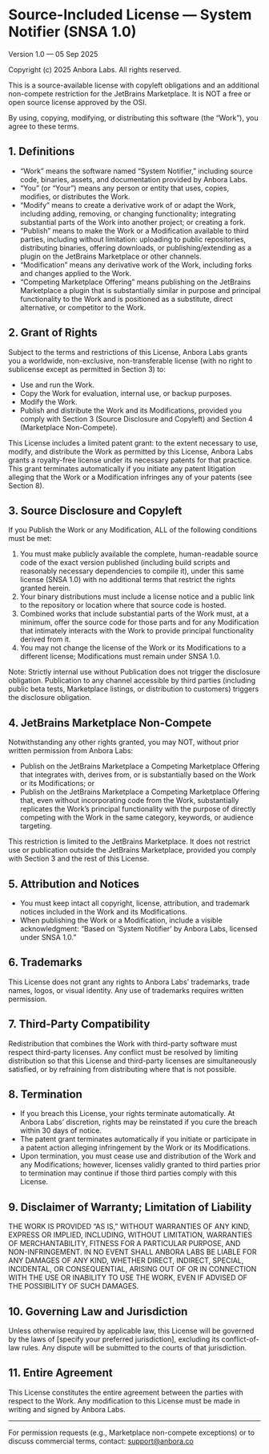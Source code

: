 # Source-Included License — System Notifier (SNSA 1.0)

Version 1.0 — 05 Sep 2025

Copyright (c) 2025 Anbora Labs. All rights reserved.

This is a source-available license with copyleft obligations and an additional non-compete restriction for the JetBrains Marketplace. It is NOT a free or open source license approved by the OSI.

By using, copying, modifying, or distributing this software (the “Work”), you agree to these terms.

## 1. Definitions
- “Work” means the software named “System Notifier,” including source code, binaries, assets, and documentation provided by Anbora Labs.
- “You” (or “Your”) means any person or entity that uses, copies, modifies, or distributes the Work.
- “Modify” means to create a derivative work of or adapt the Work, including adding, removing, or changing functionality; integrating substantial parts of the Work into another project; or creating a fork.
- “Publish” means to make the Work or a Modification available to third parties, including without limitation: uploading to public repositories, distributing binaries, offering downloads, or publishing/extending as a plugin on the JetBrains Marketplace or other channels.
- “Modification” means any derivative work of the Work, including forks and changes applied to the Work.
- “Competing Marketplace Offering” means publishing on the JetBrains Marketplace a plugin that is substantially similar in purpose and principal functionality to the Work and is positioned as a substitute, direct alternative, or competitor to the Work.

## 2. Grant of Rights
Subject to the terms and restrictions of this License, Anbora Labs grants you a worldwide, non-exclusive, non-transferable license (with no right to sublicense except as permitted in Section 3) to:
- Use and run the Work.
- Copy the Work for evaluation, internal use, or backup purposes.
- Modify the Work.
- Publish and distribute the Work and its Modifications, provided you comply with Section 3 (Source Disclosure and Copyleft) and Section 4 (Marketplace Non-Compete).

This License includes a limited patent grant: to the extent necessary to use, modify, and distribute the Work as permitted by this License, Anbora Labs grants a royalty-free license under its necessary patents for that practice. This grant terminates automatically if you initiate any patent litigation alleging that the Work or a Modification infringes any of your patents (see Section 8).

## 3. Source Disclosure and Copyleft
If you Publish the Work or any Modification, ALL of the following conditions must be met:
1) You must make publicly available the complete, human-readable source code of the exact version published (including build scripts and reasonably necessary dependencies to compile it), under this same license (SNSA 1.0) with no additional terms that restrict the rights granted herein.
2) Your binary distributions must include a license notice and a public link to the repository or location where that source code is hosted.
3) Combined works that include substantial parts of the Work must, at a minimum, offer the source code for those parts and for any Modification that intimately interacts with the Work to provide principal functionality derived from it.
4) You may not change the license of the Work or its Modifications to a different license; Modifications must remain under SNSA 1.0.

Note: Strictly internal use without Publication does not trigger the disclosure obligation. Publication to any channel accessible by third parties (including public beta tests, Marketplace listings, or distribution to customers) triggers the disclosure obligation.

## 4. JetBrains Marketplace Non-Compete
Notwithstanding any other rights granted, you may NOT, without prior written permission from Anbora Labs:
- Publish on the JetBrains Marketplace a Competing Marketplace Offering that integrates with, derives from, or is substantially based on the Work or its Modifications; or
- Publish on the JetBrains Marketplace a Competing Marketplace Offering that, even without incorporating code from the Work, substantially replicates the Work’s principal functionality with the purpose of directly competing with the Work in the same category, keywords, or audience targeting.

This restriction is limited to the JetBrains Marketplace. It does not restrict use or publication outside the JetBrains Marketplace, provided you comply with Section 3 and the rest of this License.

## 5. Attribution and Notices
- You must keep intact all copyright, license, attribution, and trademark notices included in the Work and its Modifications.
- When publishing the Work or a Modification, include a visible acknowledgment: “Based on ‘System Notifier’ by Anbora Labs, licensed under SNSA 1.0.”

## 6. Trademarks
This License does not grant any rights to Anbora Labs’ trademarks, trade names, logos, or visual identity. Any use of trademarks requires written permission.

## 7. Third-Party Compatibility
Redistribution that combines the Work with third-party software must respect third-party licenses. Any conflict must be resolved by limiting distribution so that this License and third-party licenses are simultaneously satisfied, or by refraining from distributing where that is not possible.

## 8. Termination
- If you breach this License, your rights terminate automatically. At Anbora Labs’ discretion, rights may be reinstated if you cure the breach within 30 days of notice.
- The patent grant terminates automatically if you initiate or participate in a patent action alleging infringement by the Work or its Modifications.
- Upon termination, you must cease use and distribution of the Work and any Modifications; however, licenses validly granted to third parties prior to termination may continue if those third parties comply with this License.

## 9. Disclaimer of Warranty; Limitation of Liability
THE WORK IS PROVIDED “AS IS,” WITHOUT WARRANTIES OF ANY KIND, EXPRESS OR IMPLIED, INCLUDING, WITHOUT LIMITATION, WARRANTIES OF MERCHANTABILITY, FITNESS FOR A PARTICULAR PURPOSE, AND NON-INFRINGEMENT. IN NO EVENT SHALL ANBORA LABS BE LIABLE FOR ANY DAMAGES OF ANY KIND, WHETHER DIRECT, INDIRECT, SPECIAL, INCIDENTAL, OR CONSEQUENTIAL, ARISING OUT OF OR IN CONNECTION WITH THE USE OR INABILITY TO USE THE WORK, EVEN IF ADVISED OF THE POSSIBILITY OF SUCH DAMAGES.

## 10. Governing Law and Jurisdiction
Unless otherwise required by applicable law, this License will be governed by the laws of [specify your preferred jurisdiction], excluding its conflict-of-law rules. Any dispute will be submitted to the courts of that jurisdiction.

## 11. Entire Agreement
This License constitutes the entire agreement between the parties with respect to the Work. Any modification to this License must be made in writing and signed by Anbora Labs.

---

For permission requests (e.g., Marketplace non-compete exceptions) or to discuss commercial terms, contact: support@anbora.co
